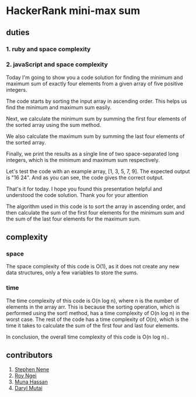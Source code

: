 # HackerRank mini-max sum

## duties
### 1. ruby and space complexity

### 2. javaScript and space complexity


Today I'm going to show you a code solution for finding the minimum and maximum sum of exactly four elements from a given array of five positive integers.

The code starts by sorting the input array in ascending order. This helps us find the minimum and maximum sum easily.

Next, we calculate the minimum sum by summing the first four elements of the sorted array using the sum method.

We also calculate the maximum sum by summing the last four elements of the sorted array.

Finally, we print the results as a single line of two space-separated long integers, which is the minimum and maximum sum respectively.

Let's test the code with an example array, [1, 3, 5, 7, 9]. The expected output is "16 24". And as you can see, the code gives the correct output.

That's it for today. I hope you found this presentation helpful and understood the code solution. Thank you for your attention


The algorithm used in this code is to sort the array in ascending order, and then calculate the sum of the first four elements for the minimum sum and the sum of the last four elements for the maximum sum.
## complexity
### space
The space complexity of this code is O(1), as it does not create any new data structures, only a few variables to store the sums.
### time
The time complexity of this code is O(n log n), where n is the number of elements in the array arr. This is because the sorting operation, which is performed using the sort! method, has a time complexity of O(n log n) in the worst case. The rest of the code has a time complexity of O(n), which is the time it takes to calculate the sum of the first four and last four elements.

In conclusion, the overall time complexity of this code is O(n log n)..

## contributors
1. [Stephen Nene](stephen.nene@student.moringaschool.com)
2. [Roy Ngei](roy.ngei@student.moringaschool.com)
3. [Muna Hassan](muna.hassan@student.moringaschool.com)
4. [Daryl Mutai](daryl.mutai@student.moringaschool.com)



